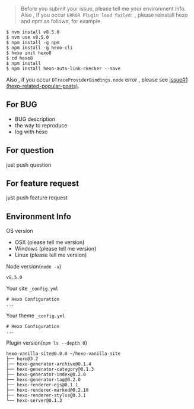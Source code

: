 > Before you submit your issue, please tell me your environment info. Also , If you occur `ERROR Plugin load failed:` , please reinstall hexo and npm as follows, for example.

```
$ nvm install v8.5.0
$ nvm use v8.5.0
$ npm install -g npm
$ npm install -g hexo-cli
$ hexo init hexo8
$ cd hexo8
$ npm install
$ npm install hexo-auto-link-ckecker --save
```

Also , if you occur `DTraceProviderBindings.node` error , please see [issue#1 (hexo-related-popular-posts)](https://github.com/tea3/hexo-related-popular-posts/issues/1).


## For BUG

- BUG description
- the way to reproduce
- log with hexo

## For question

just push question

## For feature request

just push feature request

## Environment Info

OS version

- OSX (please tell me version)
- Windows (please tell me version)
- Linux (please tell me version)

Node version(`node -v`)
```
v8.5.0
```

Your site `_config.yml`
```
# Hexo Configuration
...
```

Your theme `_config.yml`
```
# Hexo Configuration
...
```

Plugin version(`npm ls --depth 0`)
```
hexo-vanilla-site@0.0.0 ~/hexo-vanilla-site
├── hexo@3.2
├── hexo-generator-archive@0.1.4
├── hexo-generator-category@0.1.3
├── hexo-generator-index@0.2.0
├── hexo-generator-tag@0.2.0
├── hexo-renderer-ejs@0.1.1
├── hexo-renderer-marked@0.2.10
├── hexo-renderer-stylus@0.3.1
└── hexo-server@0.1.3
```


